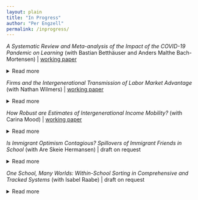 ```yaml
---
layout: plain
title: "In Progress"
author: "Per Engzell"
permalink: /inprogress/
---
```


*A Systematic Review and Meta-analysis of the Impact of the COVID-19 Pandemic on Learning* (with Bastian Betthäuser and Anders Malthe Bach-Mortensen) | [working paper](https://osf.io/preprints/socarxiv/g2wuy)
<details>
<summary>Read more</summary>
How has the COVID-19 pandemic affected learning progress among school-age children? Two years after the onset of the pandemic, a growing number of studies have addressed this question, but findings vary depending on context. We conduct a pre-registered systematic review, quality appraisal and meta-analysis of 34 studies across 12 countries to assess the magnitude of the effect of the pandemic on learning and the role of different factors in moderating this effect. We find a significant overall learning deficit early in the pandemic (Cohen’s d = -0.17, 95 c.i. [-0.22, -0.13]), which persists over time. Forgone learning was particularly large among children from low socio-economic backgrounds and in contexts with high excess mortality, longer school closures, and less-developed digital learning infrastructures. Future research should assess the effects of the COVID-19 pandemic in low- and middle-income countries, as existing studies mainly focus on high-income countries.
</details>

*Firms and the Intergenerational Transmission of Labor Market Advantage* (with Nathan Wilmers) | [working paper](https://osf.io/preprints/socarxiv/mv3e9)
<details>
<summary>Read more</summary>
Recent research finds that pay inequality stems both from firm pay-setting and from workers’ individual characteristics. Yet, intergenerational mobility research remains focused on transmission of individual traits, and has failed to test how firms shape the inheritance of inequality. We study this question using three decades of Swedish population register data, and decompose the intergenerational earnings correlation into firm pay premiums and stable worker effects. One quarter of the intergenerational earnings correlation at midlife is explained by sorting between firms with unequal pay. Employer or industry inheritance account for a surprisingly small share of this firm-based earnings transmission. Instead, children from high-income backgrounds benefit from matching with high-paying firms irrespective of the sources of parents’ earnings advantage. Our analysis reveals how an imperfectly competitive labor market provides an opening for skill-based rewards in one generation to become class-based advantages in the next.
</details>

*How Robust are Estimates of Intergenerational Income Mobility?* (with Carina Mood) | [working paper](https://osf.io/preprints/socarxiv/gd2t6)
<details>
<summary>Read more</summary>
Rising inequalities in rich countries have led to concerns that the economic ladder is getting harder to climb. It is well established that intergenerational income mobility is lower in countries with high inequality, but research on trends in mobility finds conflicting results. Motivated by this uncertainty, we ask: how important are choices of specification for levels and trends in intergenerational income associations? We use Swedish data on cohorts born 1958--1977 and their parents. Varying how, when and for whom income is measured, we estimate 1,658,880 different associations (82,944 specifications across 20 cohorts). Our results reveal that model choice is an underrecognized source of variation in intergenerational mobility research. The most consistent contributor to trends is the advancement of women in the labor market, which leads to increased persistence in women’s earnings and the family income of both men and women. Depending on specification, it is possible to conclude that income mobility is increasing, decreasing, or remaining flat. Despite variability, our results are broadly consistent with the received view that the level of mobility in Sweden is high in a comparative perspective.
</details>

*Is Immigrant Optimism Contagious? Spillovers of Immigrant Friends in School* (with Are Skeie Hermansen)
| draft on request
<details>
<summary>Read more</summary>
Is academic achievement affected by the presence of immigrant peers? Previous work mostly suggests no but, we argue, has been misguided on two accounts. First, it focused on aggregate social settings such as schools, while social interactions unfold in more intimate settings. Secondly, it assumed that immigrant peers would harm performance, ignoring their often high aspirations. We use a combination of administrative and sociometric network data from Sweden, and develop methods that let us estimate causal effects of immigrant peers at the level of (i) schools, (ii) classrooms, and (iii) friendship networks. We find little influence at the aggregate level but a strong and positive impact of immigrant peers in the same classroom and of immigrant friends. Existing studies may have mistaken both the sign and the magnitude of immigrant influence.
</details>

*One School, Many Worlds: Within-School Sorting in Comprehensive and Tracked Systems* (with Isabel Raabe)
| draft on request
<details>
<summary>Read more</summary>
Why do inequalities in learning persist, even in relatively egalitarian school systems? We examine within-school ability sorting with classroom data on friendship networks in 480 European secondary schools. We contrast comprehensive (England, Sweden) and tracked systems (Germany, Netherlands) and ask how they shape sorting at the level of a) schools, b) classrooms, and c) friendships. Between-school variance in test scores is lower in comprehensive systems. However, this is counterbalanced by greater sorting within schools: between classrooms and, especially, friendship networks. Still, comprehensive schools create more equal environments for two reasons. First, the difference in sorting between schools is larger than that in sorting within schools. Second, the latter is less related to social and ethnic background. These findings help explain both why comprehensive schools equalize outcomes, and how substantial inequality can nevertheless remain. </details>
